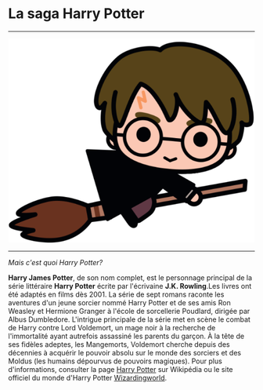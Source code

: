 # La saga Harry Potter
>
* * * 
![imageHP](https://github.com/ChloeBED/Harry-Potter/blob/main/pngwing.com.png)
* * *
>
*Mais c'est quoi Harry Potter?*
>
**Harry James Potter**, de son nom complet, est le personnage principal de la série littéraire **Harry Potter** écrite par l'écrivaine **J.K. Rowling**.Les livres ont été adaptés en films dès 2001. La série de sept romans raconte les aventures d'un jeune sorcier nommé Harry Potter et de ses amis Ron Weasley et Hermione Granger à l'école de sorcellerie Poudlard, dirigée par Albus Dumbledore. L'intrigue principale de la série met en scène le combat de Harry contre Lord Voldemort, un mage noir à la recherche de l'immortalité ayant autrefois assassiné les parents du garçon. À la tête de ses fidèles adeptes, les Mangemorts, Voldemort cherche depuis des décennies à acquérir le pouvoir absolu sur le monde des sorciers et des Moldus (les humains dépourvus de pouvoirs magiques). 
Pour plus d'informations, consulter la page [Harry Potter](https://fr.wikipedia.org/wiki/Harry_Potter) sur Wikipédia ou le site officiel du monde d'Harry Potter [Wizardingworld](https://www.wizardingworld.com). 
> 


